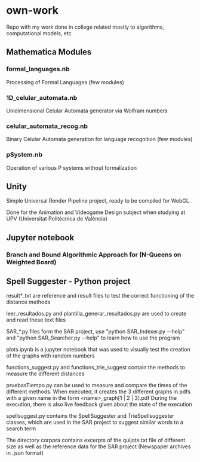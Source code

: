 # own-work
Repo with my work done in college related mostly to algorithms, computational models, etc


## Mathematica Modules
### formal_languages.nb
Processing of Formal Languages (few modules)
### 1D_celular_automata.nb
Unidimensional Celular Automata generator via Wolfram numbers
### celular_automata_recog.nb
Binary Celular Automata generation for language recognition (few modules)
### pSystem.nb
Operation of various P systems without formalization


## Unity
Simple Universal Render Pipeline project, ready to be compiled for WebGL.

Done for the Animation and Videogame Design subject when studying at UPV (Universitat Politècnica de València)


## Jupyter notebook
### Branch and Bound Algorithmic Approach for (N-Queens on Weighted Board)

## Spell Suggester - Python project

result*_txt are reference and result files to test the correct functioning of the distance methods

leer_resultados.py and plantilla_generar_resultados.py are used to create and read these text files   

SAR_*.py files form the SAR project, use "python SAR_Indexer.py --help" and "python SAR_Searcher.py --help"  to learn how to use the program

plots.ipynb is a jupyter notebook that was used to visually test the creation of the graphs with random numbers

functions_suggest.py and functions_trie_suggest contain the methods to measure the different distances 

pruebasTiempo.py can be used to measure and compare the times of the different methods. When executed, it creates the 3 different graphs in pdfs with a given name in the form \<name>_graph[1 | 2 | 3].pdf
During the execution, there is also live feedback given about the state of the execution

spellsuggest.py contains the SpellSuggester and TrieSpellsuggester classes, which are used in the SAR project to suggest similar words to a search term

The directory corpora contains excerpts of the quijote.txt file of different size as well as the reference data for the SAR project (Newspaper archives in .json format)

